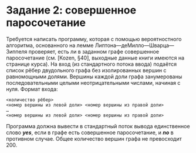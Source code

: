 # Задание 2: совершенное паросочетание

Требуется написать программу, которая с помощью вероятностного алгоритма, основанного на лемме 
Липтона—деМилло—Шварца—Зиппеля проверяет, есть ли в заданном графе совершенное паросочетание (см. [Kozen, §40], 
выходные данные книги имеются на странице курса). 
На вход (из стандартного потока ввода) подаётся список рёбер двудольного графа без изолированных вершин с равномощными долями. 
Вершины каждой доли графа занумерованы последовательными целыми неотрицательными числами, начиная с нуля. Формат входа:

```
<количество рёбер>
<номер вершины из левой доли> <номер вершины из правой доли>
…
<номер вершины из левой доли> <номер вершины из правой доли>
```

Программа должна вывести в стандартный поток вывода единственное слово ***yes***, 
если в графе есть совершенное паросочетание, и ***no*** в противном случае. 
Общее количество вершин графа не превосходит 200.
